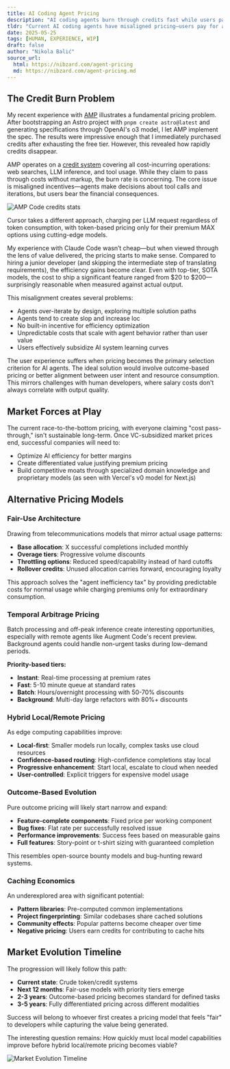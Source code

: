 ```yaml
---
title: AI Coding Agent Pricing
description: "AI coding agents burn through credits fast while users pay for inefficiencies. Explore fair pricing models and market solutions."
tldr: "Current AI coding agents have misaligned pricing—users pay for agent inefficiencies and over-iteration. Credit burn rates are unpredictable and scale with agent behavior, not user value. Solutions include fair-use models, temporal arbitrage, outcome-based pricing, and hybrid local/remote approaches."
date: 2025-05-25
tags: [HUMAN, EXPERIENCE, WIP]
draft: false
author: "Nikola Balić"
source_url:
  html: https://nibzard.com/agent-pricing
  md: https://nibzard.com/agent-pricing.md
---
```


## The Credit Burn Problem

My recent experience with [AMP](https://ampcode.com/) illustrates a fundamental pricing problem. After bootstrapping an Astro project with `pnpm create astro@latest` and generating specifications through OpenAI's o3 model, I let AMP implement the spec. The results were impressive enough that I immediately purchased credits after exhausting the free tier. However, this revealed how rapidly credits disappear.

AMP operates on a [credit system](https://ampcode.com/manual#usage-credits) covering all cost-incurring operations: web searches, LLM inference, and tool usage. While they claim to pass through costs without markup, the burn rate is concerning. The core issue is misaligned incentives—agents make decisions about tool calls and iterations, but users bear the financial consequences.

![AMP Code credits stats](/images/amp-credits-spent.jpg)

Cursor takes a different approach, charging per LLM request regardless of token consumption, with token-based pricing only for their premium MAX options using cutting-edge models.

My experience with Claude Code wasn’t cheap—but when viewed through the lens of value delivered, the pricing starts to make sense. Compared to hiring a junior developer (and skipping the intermediate step of translating requirements), the efficiency gains become clear. Even with top-tier, SOTA models, the cost to ship a significant feature ranged from $20 to $200—surprisingly reasonable when measured against actual output.

This misalignment creates several problems:
- Agents over-iterate by design, exploring multiple solution paths
- Agents tend to create slop and increase loc
- No built-in incentive for efficiency optimization
- Unpredictable costs that scale with agent behavior rather than user value
- Users effectively subsidize AI system learning curves

The user experience suffers when pricing becomes the primary selection criterion for AI agents. The ideal solution would involve outcome-based pricing or better alignment between user intent and resource consumption. This mirrors challenges with human developers, where salary costs don't always correlate with output quality.

## Market Forces at Play

The current race-to-the-bottom pricing, with everyone claiming "cost pass-through," isn't sustainable long-term. Once VC-subsidized market prices end, successful companies will need to:

- Optimize AI efficiency for better margins
- Create differentiated value justifying premium pricing
- Build competitive moats through specialized domain knowledge and proprietary models (as seen with Vercel's v0 model for Next.js)

## Alternative Pricing Models

### Fair-Use Architecture
Drawing from telecommunications models that mirror actual usage patterns:

- **Base allocation**: X successful completions included monthly
- **Overage tiers**: Progressive volume discounts
- **Throttling options**: Reduced speed/capability instead of hard cutoffs
- **Rollover credits**: Unused allocation carries forward, encouraging loyalty

This approach solves the "agent inefficiency tax" by providing predictable costs for normal usage while charging premiums only for extraordinary consumption.

### Temporal Arbitrage Pricing
Batch processing and off-peak inference create interesting opportunities, especially with remote agents like Augment Code's recent preview. Background agents could handle non-urgent tasks during low-demand periods.

**Priority-based tiers:**
- **Instant**: Real-time processing at premium rates
- **Fast**: 5-10 minute queue at standard rates
- **Batch**: Hours/overnight processing with 50-70% discounts
- **Background**: Multi-day large refactors with 80%+ discounts

### Hybrid Local/Remote Pricing
As edge computing capabilities improve:

- **Local-first**: Smaller models run locally, complex tasks use cloud resources
- **Confidence-based routing**: High-confidence completions stay local
- **Progressive enhancement**: Start local, escalate to cloud when needed
- **User-controlled**: Explicit triggers for expensive model usage

### Outcome-Based Evolution
Pure outcome pricing will likely start narrow and expand:

- **Feature-complete components**: Fixed price per working component
- **Bug fixes**: Flat rate per successfully resolved issue
- **Performance improvements**: Success fees based on measurable gains
- **Full features**: Story-point or t-shirt sizing with guaranteed completion

This resembles open-source bounty models and bug-hunting reward systems.

### Caching Economics
An underexplored area with significant potential:

- **Pattern libraries**: Pre-computed common implementations
- **Project fingerprinting**: Similar codebases share cached solutions
- **Community effects**: Popular patterns become cheaper over time
- **Negative pricing**: Users earn credits for contributing to cache hits

## Market Evolution Timeline

The progression will likely follow this path:

- **Current state**: Crude token/credit systems
- **Next 12 months**: Fair-use models with priority tiers emerge
- **2-3 years**: Outcome-based pricing becomes standard for defined tasks
- **3-5 years**: Fully differentiated pricing across different modalities

Success will belong to whoever first creates a pricing model that feels "fair" to developers while capturing the value being generated.

The interesting question remains: How quickly must local model capabilities improve before hybrid local/remote pricing becomes viable?

![Market Evolution Timeline](/images/agent-pricing-market-evolution.png)